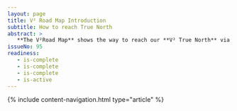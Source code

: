 ```yaml
---
layout: page
title: V² Road Map Introduction
subtitle: How to reach True North
abstract: >
   **The V²Road Map** shows the way to reach our **V² True North** via consecutive **Campaigns**. A campaign is a group of **Milestones** and lasts about 3 months while focusing all our efforts.
issueNo: 95
readiness:
   - is-complete
   - is-complete
   - is-complete
   - is-active
---
```


{% include content-navigation.html type="article" %}

